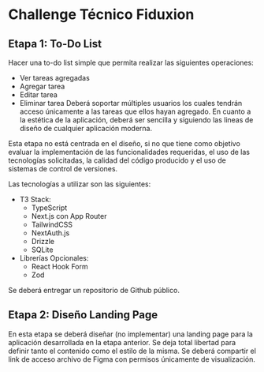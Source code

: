 # Challenge Técnico Fiduxion

## Etapa 1: To-Do List

Hacer una to-do list simple que permita realizar las siguientes operaciones:
- Ver tareas agregadas
- Agregar tarea
- Editar tarea
- Eliminar tarea
Deberá soportar múltiples usuarios los cuales tendrán acceso únicamente a las tareas que ellos hayan agregado.
En cuanto a la estética de la aplicación, deberá ser sencilla y siguiendo las lineas de diseño de cualquier aplicación moderna.

Esta etapa no está centrada en el diseño, si no que tiene como objetivo evaluar la implementación de las funcionalidades requeridas, el uso de las tecnologías solicitadas, la calidad del código producido y el uso de sistemas de control de versiones.

Las tecnologías a utilizar son las siguientes:
- T3 Stack:
    - TypeScript
    - Next.js con App Router
    - TailwindCSS
    - NextAuth.js
    - Drizzle
    - SQLite
- Librerías Opcionales:
    - React Hook Form
    - Zod

Se deberá entregar un repositorio de Github público.

## Etapa 2: Diseño Landing Page

En esta etapa se deberá diseñar (no implementar) una landing page para la aplicación desarrollada en la etapa anterior. Se deja total libertad para definir tanto el contenido como el estilo de la misma. Se deberá compartir el link de acceso archivo de Figma con permisos únicamente de visualización.
